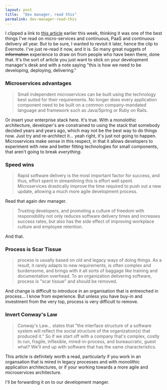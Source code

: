 ```yaml
---
layout: post
title:  "Dev manager, read this"
permalink: dev-manager-read-this
---
```


I clipped a link to [this article](http://www.activestate.com/blog/2014/08/microservices-and-paas-part-i) earlier this week, thinking it was one of the best things I've read on micro-services and continuous, PaaS and continuous delivery all year. But to be sure, I wanted to revisit it later, hence the clip to Evernote. I've just re-read it now, and it is. So many great nuggets of ~~information~~ experience to draw on from people who have been there, done that. It's the sort of article you just want to stick on your development manager's desk and with a note saying "this is how we need to be developing, deploying, delivering."

### Microservices advantages

> Small independent microservices can be built using the technology best suited for their requirements. No longer does every application component need to be built on a common company-mandated language and framework such as Java/Spring or Ruby on Rails.

Or insert your enterprise stack here. It's true. With a monolothic architecture, developer's are constrained to using the stack that somebody decided years and years ago, which may not be the best way to do things now. Just try and re-architect it... yeah right, it's just not going to happen. Microservices make sense in this respect, in that it allows developers to experiment with new and better fitting technologies for small components, that aren't going to break *everything*.

### Speed wins

> Rapid software delivery is the most important factor for success, and thus, effort spent in streamlining this is effort well spent. Microservices drastically improve the time required to push out a new update, allowing a much more agile development process.

Read that again dev manager.

> Trusting developers, and promoting a culture of freedom with responsibility not only reduces software delivery times and increases success rates, but also has the side effect of improving workplace culture and employee retention.

And that.

### Process is Scar Tissue

> process is usually based on old and legacy ways of doing things. As a result, it rarely adapts to new requirements, is often complex and burdensome, and brings with it all sorts of baggage like training and documentation overhead. To an organization delivering software, process is "scar tissue" and should be removed.

And change is difficult to introduce in an organisation that is entrenched in process... I know from experience. But unless you have buy-in and investment from the very top, process is very difficult to remove.

### Invert Conway's Law

> Conway's Law... states that "the interface structure of a software system will reflect the social structure of the organization(s) that produced it." So if we start off with a company that's complex, costly to run, fragile, inflexible, mired-in-process, and bureaucratic, guest what? We'll end up with software that has the same characteristics.

This article is definitely worth a read, particularly if you work in an organsation that is mired in legacy processes and with monolithic application architectures, or if your working towards a more agile and microservices architecture.

I'll be forwarding it on to our development manger.
